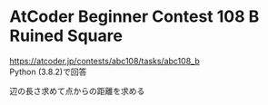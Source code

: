 # AtCoder Beginner Contest 108 B Ruined Square  
https://atcoder.jp/contests/abc108/tasks/abc108_b  
Python (3.8.2)で回答  

辺の長さ求めて点からの距離を求める

